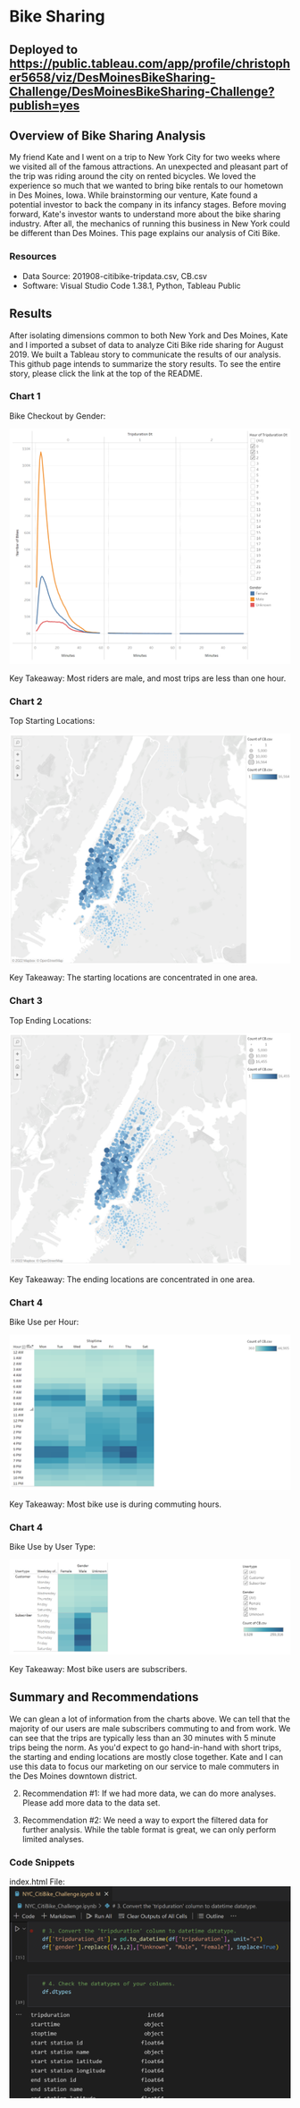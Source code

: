 # Bike Sharing

## Deployed to https://public.tableau.com/app/profile/christopher5658/viz/DesMoinesBikeSharing-Challenge/DesMoinesBikeSharing-Challenge?publish=yes

## Overview of Bike Sharing Analysis

My friend Kate and I went on a trip to New York City for two weeks where we visited all of the famous attractions.  An unexpected and pleasant part of the trip was riding around the city on rented bicycles.  We loved the experience so much that we wanted to bring bike rentals to our hometown in Des Moines, Iowa.  While brainstorming our venture, Kate found a potential investor to back the company in its infancy stages.  Before moving forward, Kate's investor wants to understand more about the bike sharing industry.  After all, the mechanics of running this business in New York could be different than Des Moines.  This page explains our analysis of Citi Bike.  
 
### Resources

* Data Source:  201908-citibike-tripdata.csv, CB.csv
* Software:  Visual Studio Code 1.38.1, Python, Tableau Public

## Results

After isolating dimensions common to both New York and Des Moines, Kate and I imported a subset of data to analyze Citi Bike ride sharing for August 2019.  We built a Tableau story to communicate the results of our analysis.  This github page intends to summarize the story results. To see the entire story, please click the link at the top of the README.

### Chart 1

Bike Checkout by Gender:

![1.png](Resources/1.png)

Key Takeaway:  Most riders are male, and most trips are less than one hour.

### Chart 2

Top Starting Locations:

![s.png](Resources/s.png)

Key Takeaway:  The starting locations are concentrated in one area.

### Chart 3

Top Ending Locations:

![e.png](Resources/e.png)

Key Takeaway:  The ending locations are concentrated in one area.

### Chart 4

Bike Use per Hour:

![u.png](Resources/u.png)

Key Takeaway:  Most bike use is during commuting hours.

### Chart 4

Bike Use by User Type:

![2.png](Resources/2.png)

Key Takeaway:  Most bike users are subscribers.

## Summary and Recommendations

We can glean a lot of information from the charts above.  We can tell that the majority of our users are male subscribers commuting to and from work.  We can see that the trips are typically less than an 30 minutes with 5 minute trips being the norm.  As you'd expect to go hand-in-hand with short trips, the starting and ending locations are mostly close together.  Kate and I can use this data to focus our marketing on our service to male commuters in the Des Moines downtown district.      

2.  Recommendation #1:  If we had more data, we can do more analyses.  Please add more data to the data set.

3.  Recommendation #2:  We need a way to export the filtered data for further analysis.  While the table format is great, we can only perform limited analyses.

### Code Snippets

index.html File:
![py.png](Resources/py.png)
